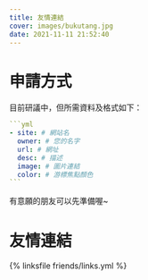 ```yaml
---
title: 友情連結
cover: images/bukutang.jpg
date: 2021-11-11 21:52:40
---
```


# 申請方式
目前研議中，但所需資料及格式如下：

~~~yml
```yml
- site: # 網站名
  owner: # 您的名字
  url: # 網址
  desc: # 描述
  image: # 圖片連結
  color: # 游標焦點顏色
```
~~~

有意願的朋友可以先準備喔~

# 友情連結
{% linksfile friends/links.yml %}

